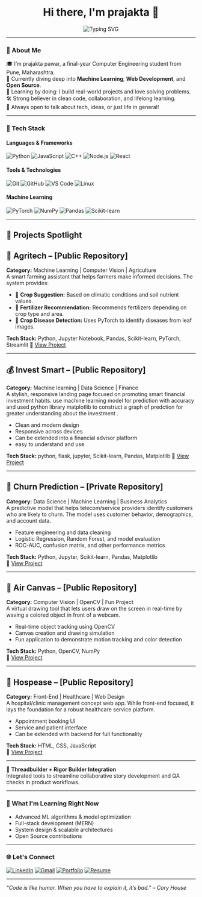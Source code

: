 <h1 align="center">Hi there, I'm prajakta 👋</h1>

<p align="center">
  <img src="https://readme-typing-svg.herokuapp.com?font=Fira+Code&size=22&pause=1000&center=true&width=435&lines=Computer+Engineering+Student;ML+%7C+Web+Dev+%7C+Open+Source+Enthusiast;Building+things+that+matter" alt="Typing SVG" />
</p>

---

### 🚀 About Me

🎓 I’m prajakta pawar, a final-year Computer Engineering student from Pune, Maharashtra.  
🧠 Currently diving deep into **Machine Learning**, **Web Development**, and **Open Source**.  
🌱 Learning by doing: I build real-world projects and love solving problems.  
🛠️ Strong believer in clean code, collaboration, and lifelong learning.  
💬 Always open to talk about tech, ideas, or just life in general!

---

### 🧰 Tech Stack

#### Languages & Frameworks
![Python](https://img.shields.io/badge/-Python-3776AB?style=flat&logo=python&logoColor=white)
![JavaScript](https://img.shields.io/badge/-JavaScript-F7DF1E?style=flat&logo=javascript&logoColor=black)
![C++](https://img.shields.io/badge/-C++-00599C?style=flat&logo=cplusplus&logoColor=white)
![Node.js](https://img.shields.io/badge/-Node.js-339933?style=flat&logo=node.js&logoColor=white)
![React](https://img.shields.io/badge/-React-61DAFB?style=flat&logo=react&logoColor=black)

#### Tools & Technologies
![Git](https://img.shields.io/badge/-Git-F05032?style=flat&logo=git&logoColor=white)
![GitHub](https://img.shields.io/badge/-GitHub-181717?style=flat&logo=github&logoColor=white)
![VS Code](https://img.shields.io/badge/-VSCode-007ACC?style=flat&logo=visual-studio-code&logoColor=white)
![Linux](https://img.shields.io/badge/-Linux-FCC624?style=flat&logo=linux&logoColor=black)

#### Machine Learning
![PyTorch](https://img.shields.io/badge/-PyTorch-EE4C2C?style=flat&logo=pytorch&logoColor=white)
![NumPy](https://img.shields.io/badge/-NumPy-013243?style=flat&logo=numpy&logoColor=white)
![Pandas](https://img.shields.io/badge/-Pandas-150458?style=flat&logo=pandas&logoColor=white)
![Scikit-learn](https://img.shields.io/badge/-Scikit--learn-F7931E?style=flat&logo=scikit-learn&logoColor=white)

---

## 📌 Projects Spotlight

## 🌾 Agritech – [Public Repository]
**Category:** Machine Learning | Computer Vision | Agriculture  
A smart farming assistant that helps farmers make informed decisions. The system provides:

- 🌱 **Crop Suggestion:** Based on climatic conditions and soil nutrient values.
- 💊 **Fertilizer Recommendation:** Recommends fertilizers depending on crop type and area.
- 📸 **Crop Disease Detection:** Uses PyTorch to identify diseases from leaf images.

**Tech Stack:** Python, Jupyter Notebook, Pandas, Scikit-learn, PyTorch, Streamlit 
🔗 [View Project](https://github.com/PrajaktaPawar2003/Agritech)

---

## 💰 Invest Smart – [Public Repository]
**Category:** Machine learning | Data Science | Finance  
A stylish, responsive landing page focused on promoting smart financial investment habits. use machine learning model for prediction with accuracy and used python library matplotlib to construct a graph of predction for greater understanding about the investment .

- Clean and modern design
- Responsive across devices
- Can be extended into a financial advisor platform
- easy to understand and use

**Tech Stack:** python, flask, jupyter, Scikit-learn, Pandas, Matplotlib 
🔗 [View Project](https://github.com/PrajaktaPawar2003/invest-smart)

---
## 🔐 Churn Prediction – [Private Repository]
**Category:** Data Science | Machine Learning | Business Analytics  
A predictive model that helps telecom/service providers identify customers who are likely to churn. The model uses customer behavior, demographics, and account data.

- Feature engineering and data cleaning
- Logistic Regression, Random Forest, and model evaluation
- ROC-AUC, confusion matrix, and other performance metrics

**Tech Stack:** Python, Jupyter, Scikit-learn, Pandas, Matplotlib  
🔗 [View Project](https://github.com/PrajaktaPawar2003/churn-predction)

---
## 🎨 Air Canvas – [Public Repository]
**Category:** Computer Vision | OpenCV | Fun Project  
A virtual drawing tool that lets users draw on the screen in real-time by waving a colored object in front of a webcam.

- Real-time object tracking using OpenCV
- Canvas creation and drawing simulation
- Fun application to demonstrate motion tracking and color detection

**Tech Stack:** Python, OpenCV, NumPy  
🔗 [View Project](https://github.com/PrajaktaPawar2003/air_canvas)

---
## 🏥 Hospease – [Public Repository]
**Category:** Front-End | Healthcare | Web Design  
A hospital/clinic management concept web app. While front-end focused, it lays the foundation for a robust healthcare service platform.

- Appointment booking UI
- Service and patient interface
- Can be extended with backend for full functionality

**Tech Stack:** HTML, CSS, JavaScript  
🔗 [View Project](https://github.com/PrajaktaPawar2003/hospease)

---


💬 **Threadbuilder + Rigor Builder Integration**  
Integrated tools to streamline collaborative story development and QA checks in product workflows.

---

### 🧠 What I'm Learning Right Now
- Advanced ML algorithms & model optimization  
- Full-stack development (MERN)  
- System design & scalable architectures  
- Open Source contributions

---

### 🌐 Let's Connect

[![LinkedIn](https://img.shields.io/badge/-LinkedIn-0A66C2?style=flat&logo=linkedin&logoColor=white)](https://www.linkedin.com/in/prajakta-pawar-55072225a/)
[![Gmail](https://img.shields.io/badge/-Email-D14836?style=flat&logo=gmail&logoColor=white)](mailto:prajaktacpawar2003@gmail.com)
[![Portfolio](https://img.shields.io/badge/-Portfolio-000?style=flat&logo=vercel&logoColor=white)](https://your-portfolio-link.com)
[![Resume](https://img.shields.io/badge/-Resume-4CAF50?style=flat&logo=adobe-acrobat-reader&logoColor=white)](https://your-resume-link.com)

---





_“Code is like humor. When you have to explain it, it’s bad.” – Cory House_

